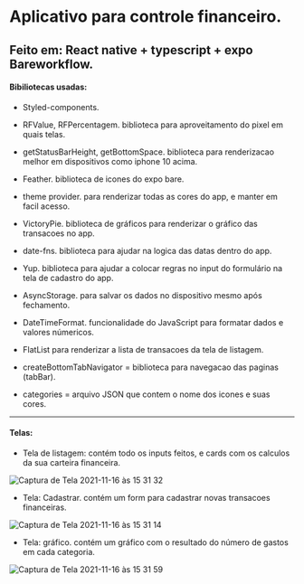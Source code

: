 # Aplicativo para controle financeiro.

## Feito em: React native + typescript + expo Bareworkflow.

#### Bibiliotecas usadas: 

* Styled-components.
* RFValue, RFPercentagem. biblioteca para aproveitamento do pixel em quais telas.
* getStatusBarHeight, getBottomSpace. biblioteca para renderizacao melhor em dispositivos como iphone 10 acima.
* Feather. biblioteca de icones do expo bare.
* theme provider. para renderizar todas as cores do app, e manter em facil acesso. 
* VictoryPie. biblioteca de gráficos para renderizar o gráfico das transacoes no app. 
* date-fns. biblioteca para ajudar na logica das datas dentro do app.
* Yup. biblioteca para ajudar a colocar regras no input do formulário na tela de cadastro do app.

* AsyncStorage. para salvar os dados no dispositivo mesmo após fechamento.
* DateTimeFormat. funcionalidade do JavaScript para formatar dados e valores númericos.
* FlatList para renderizar a lista de transacoes da tela de listagem.
* createBottomTabNavigator = biblioteca para navegacao das paginas (tabBar).
* categories = arquivo JSON que contem o nome dos icones e suas cores.

---

#### Telas:

* Tela de listagem: contém todo os inputs feitos, e cards com os calculos da sua carteira financeira.

![Captura de Tela 2021-11-16 às 15 31 32](https://user-images.githubusercontent.com/65136543/142044776-aef37aab-79e7-4dc3-b6f3-5933b7fd8415.png)

* Tela: Cadastrar. contém um form para cadastrar novas transacoes financeiras.

![Captura de Tela 2021-11-16 às 15 31 14](https://user-images.githubusercontent.com/65136543/142044854-5094db5b-f77d-404c-a4fc-bd532a2fcb72.png)

* Tela: gráfico. contém um gráfico com o resultado do número de gastos em cada categoria.

![Captura de Tela 2021-11-16 às 15 31 59](https://user-images.githubusercontent.com/65136543/142046295-1d5b7b28-e0f2-4b92-ad23-54aa7b0cf124.png)


